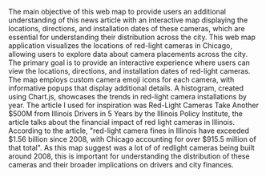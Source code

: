 The main objective of this web map to provide users an additional understanding of this news article with an interactive map displaying the locations, directions, and installation dates of these cameras, 
which are essential for understanding their distribution across the city.
This web map application visualizes the locations of red-light cameras in Chicago, allowing users to explore data about camera placements across the city. 
The primary goal is to provide an interactive experience where users can view the locations, directions, and installation dates of red-light cameras. 
The map employs custom camera emoji icons for each camera, with informative popups that display additional details. 
A histogram, created using Chart.js, showcases the trends in red-light camera installations by year.
The article I used for inspiration was Red-Light Cameras Take Another $500M from Illinois Drivers in 5 Years by the Illinois Policy Institute, the article talks about the financial impact of red light cameras in Illinois. 
According to the article, "red-light camera fines in Illinois have exceeded $1.56 billion since 2008, with Chicago accounting for over $915.5 million of that total". 
As this map suggest was a lot of of redlight cameras being built around 2008, this is important for understanding the distribution of these cameras and their broader implications on drivers and city finances.
